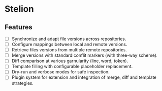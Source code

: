 # Stelion

## Features

- [ ] Synchronize and adapt file versions across repositories.
- [ ] Configure mappings between local and remote versions.
- [ ] Retrieve files versions from multiple remote repositories.
- [ ] Merge versions with standard conflit markers (with three-way scheme).
- [ ] Diff comparison at various garnularity (line, word, token).
- [ ] Template filling with configurable placeholder replacement.
- [ ] Dry-run and verbose modes for safe inspection.
- [ ] Plugin system for extension and integration of merge, diff and template strategies.
